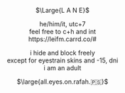 <p align="center">
$\Large{L A N E}$
</p>
<p align="center">
he/him/it, utc+7 <br> feel free to c+h and int <br> https://leifm.carrd.co/#
</p>

<p align="center">
i hide and block freely <br> except for eyestrain skins and -15, dni <br> i am an adult
</p>

<p align="center">
$\large{all.eyes.on.rafah.🇵🇸}$
</p>
